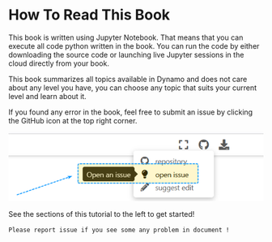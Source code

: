 # How To Read This Book

This book is written using Jupyter Notebook. That means that you can execute all code python written in the book. You can run the code by either downloading the source code or launching live Jupyter sessions in the cloud directly from your book.

This book summarizes all topics available in Dynamo and does not care about any level you have, you can choose any topic that suits your current level and learn about it.

If you found any error in the book, feel free to submit an issue by clicking the GitHub icon at the top right corner. 

![](images/reportissuse.png)

See the sections of this tutorial to the left to get started!

```{note}
Please report issue if you see some any problem in document !
```
